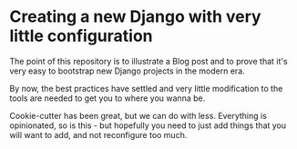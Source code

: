 # Creating a new Django with very little configuration

The point of this repository is to illustrate a Blog post and to prove that it's very easy to bootstrap new Django projects in the modern era.

By now, the best practices have settled and very little modification to the tools are needed to get you to where you wanna be.

Cookie-cutter has been great, but we can do with less. Everything is opinionated, so is this - but hopefully you need to just add things that you will want to add, and not reconfigure too much.
